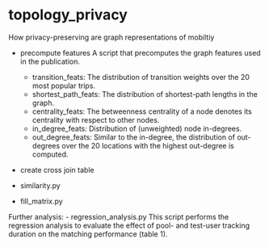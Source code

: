 # topology_privacy
How privacy-preserving are graph representations of mobiltiy


- precompute features
  A script that precomputes the graph features used in the publication.
    - transition_feats: The distribution of transition weights over the 20 most popular trips.
    - shortest_path_feats: The distribution of shortest-path lengths in the graph.
    - centrality_feats: The betweenness centrality of a node denotes its centrality with respect to other 
      nodes.
    - in_degree_feats: Distribution of (unweighted) node in-degrees.
    - out_degree_feats: Similar to the in-degree, the distribution of out-degrees over the 20 locations
with the highest out-degree is computed.
      
- create cross join table
- similarity.py
- fill_matrix.py

Further analysis:
    - regression_analysis.py
    This script performs the regression analysis to evaluate the effect of pool- and test-user tracking duration on the
    matching performance (table 1).